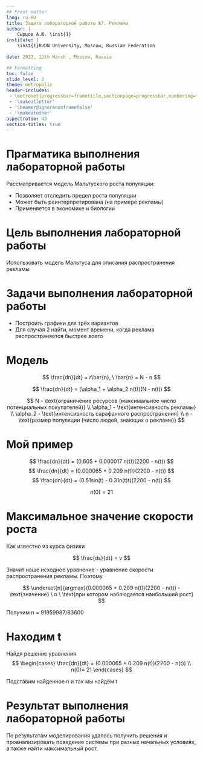 ```yaml
---
## Front matter
lang: ru-RU
title: Защита лабораторной работы №7. Реклама
author: |
	Сырцов А.Ю. \inst{1}
institute: |
	\inst{1}RUDN University, Moscow, Russian Federation
	
date: 2022, 12th March , Moscow, Russia

## Formatting
toc: false
slide_level: 2
theme: metropolis
header-includes: 
 - \metroset{progressbar=frametitle,sectionpage=progressbar,numbering=fraction}
 - '\makeatletter'
 - '\beamer@ignorenonframefalse'
 - '\makeatother'
aspectratio: 43
section-titles: true
---
```


# Прагматика выполнения лабораторной работы

Рассматривается модель Мальтуского роста популяции:
- Позволяет отследить предел роста популяции
- Может быть реинтерпретирована (на примере рекламы)
- Применяется в экономике и биологии

# Цель выполнения лабораторной работы 

Использовать модель Мальтуса для описания распространения рекламы

# Задачи выполнения лабораторной работы

- Построить графики для трёх вариантов
- Для случая 2 найти, момент времени, когда реклама распространяется быстрее всего

# Модель

$$ \frac{dn}{dt} = r\bar{n}, \ \bar{n} = N - n $$

$$ \frac{dn}{dt} = (\alpha_1 + \alpha_2 n(t))(N - n(t)) $$

$$
  N - \text{ограничение ресурсов (максимальное число потенциальных покупателей)} \\
  \alpha_1 - \text{интенсивность рекламы} \\
  \alpha_2 - \text{интенсивность сарафанного распространения} \\
  n - \text{размер популяции (число людей, знающих о рекламе)}
$$

# Мой пример

$$ \frac{dn}{dt} = (0.605 + 0.000017 n(t))(2200 - n(t)) $$
$$ \frac{dn}{dt} = (0.000065 + 0.209 n(t))(2200 - n(t)) $$
$$ \frac{dn}{dt} = (0.51sin(t) - 0.31n(t)t)(2200 - n(t)) $$

$$ n(0) = 21 $$

# Максимальное значение скорости роста

Как известно из курса физики

$$ \frac{ds}{dt} = v $$

Значит наше исходное уравнение - уравнение скорости распространения рекламы. Поэтому

$$ \underset{n}{argmax}(0.000065 + 0.209 n(t))(2200 - n(t)) -\text{значение} \ n \ \text{при котором наблюдается наибольший рост} $$

Получим n = 91959987/83600

# Находим t

Найдя решение уравнения
$$
  \begin{cases}
    \frac{dn}{dt} = (0.000065 + 0.209 n(t))(2200 - n(t)) \\
    n(0)= 21
  \end{cases}
$$

Подставим найденное n и так мы найдём t

# Результат выполнения лабораторной работы

По результатам моделирования удалось получить решения и проанализировать поведение системы при разных начальных условиях, а также найти максимальный рост.